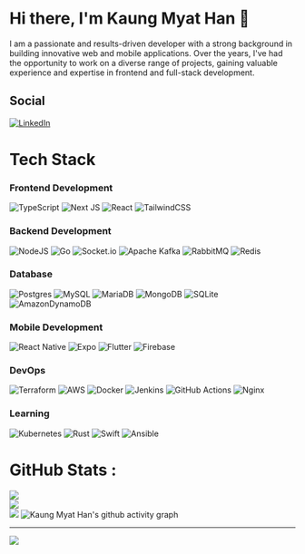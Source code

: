 # Hi there, I'm Kaung Myat Han 👋
I am a passionate and results-driven developer with a strong background in building innovative web and mobile applications. Over the years, I've had the opportunity to work on a diverse range of projects, gaining valuable experience and expertise in frontend and full-stack development.<br><be>

## Social
[![LinkedIn](https://img.shields.io/badge/LinkedIn-%230077B5.svg?logo=linkedin&logoColor=white)](https://www.linkedin.com/in/kaung-myat-han-78734017a/)

# Tech Stack

### Frontend Development
![TypeScript](https://img.shields.io/badge/typescript-%23007ACC.svg?style=for-the-badge&logo=typescript&logoColor=white) ![Next JS](https://img.shields.io/badge/Next-black?style=for-the-badge&logo=next.js&logoColor=white) ![React](https://img.shields.io/badge/react-%2320232a.svg?style=for-the-badge&logo=react&logoColor=%2361DAFB) ![TailwindCSS](https://img.shields.io/badge/tailwindcss-%2338B2AC.svg?style=for-the-badge&logo=tailwind-css&logoColor=white)
### Backend Development
![NodeJS](https://img.shields.io/badge/node.js-6DA55F?style=for-the-badge&logo=node.js&logoColor=white) ![Go](https://img.shields.io/badge/go-%2300ADD8.svg?style=for-the-badge&logo=go&logoColor=white) ![Socket.io](https://img.shields.io/badge/Socket.io-black?style=for-the-badge&logo=socket.io&badgeColor=010101) ![Apache Kafka](https://img.shields.io/badge/Apache%20Kafka-000?style=for-the-badge&logo=apachekafka) ![RabbitMQ](https://img.shields.io/badge/Rabbitmq-FF6600?style=for-the-badge&logo=rabbitmq&logoColor=white)
![Redis](https://img.shields.io/badge/redis-%23DD0031.svg?style=for-the-badge&logo=redis&logoColor=white) 
<!---
![Express.js](https://img.shields.io/badge/express.js-%23404d59.svg?style=for-the-badge&logo=express&logoColor=%2361DAFB) ![NestJS](https://img.shields.io/badge/nestjs-%23E0234E.svg?style=for-the-badge&logo=nestjs&logoColor=white)
--->

### Database
 ![Postgres](https://img.shields.io/badge/postgres-%23316192.svg?style=for-the-badge&logo=postgresql&logoColor=white) ![MySQL](https://img.shields.io/badge/mysql-%2300f.svg?style=for-the-badge&logo=mysql&logoColor=white) ![MariaDB](https://img.shields.io/badge/MariaDB-003545?style=for-the-badge&logo=mariadb&logoColor=white)
 ![MongoDB](https://img.shields.io/badge/MongoDB-%234ea94b.svg?style=for-the-badge&logo=mongodb&logoColor=white) ![SQLite](https://img.shields.io/badge/sqlite-%2307405e.svg?style=for-the-badge&logo=sqlite&logoColor=white) ![AmazonDynamoDB](https://img.shields.io/badge/Amazon%20DynamoDB-4053D6?style=for-the-badge&logo=Amazon%20DynamoDB&logoColor=white)
### Mobile Development
![React Native](https://img.shields.io/badge/react_native-%2320232a.svg?style=for-the-badge&logo=react&logoColor=%2361DAFB) ![Expo](https://img.shields.io/badge/expo-1C1E24?style=for-the-badge&logo=expo&logoColor=#D04A37) ![Flutter](https://img.shields.io/badge/Flutter-%2302569B.svg?style=for-the-badge&logo=Flutter&logoColor=white)
 ![Firebase](https://img.shields.io/badge/firebase-%23039BE5.svg?style=for-the-badge&logo=firebase)
### DevOps
![Terraform](https://img.shields.io/badge/terraform-%235835CC.svg?style=for-the-badge&logo=terraform&logoColor=white) ![AWS](https://img.shields.io/badge/AWS-%23FF9900.svg?style=for-the-badge&logo=amazon-aws&logoColor=white) ![Docker](https://img.shields.io/badge/docker-%230db7ed.svg?style=for-the-badge&logo=docker&logoColor=white) ![Jenkins](https://img.shields.io/badge/jenkins-%232C5263.svg?style=for-the-badge&logo=jenkins&logoColor=white) ![GitHub Actions](https://img.shields.io/badge/github%20actions-%232671E5.svg?style=for-the-badge&logo=githubactions&logoColor=white)
 ![Nginx](https://img.shields.io/badge/nginx-%23009639.svg?style=for-the-badge&logo=nginx&logoColor=white)
### Learning
![Kubernetes](https://img.shields.io/badge/kubernetes-%23326ce5.svg?style=for-the-badge&logo=kubernetes&logoColor=white) 
![Rust](https://img.shields.io/badge/rust-d84f04?style=for-the-badge&logo=rust&logoColor=white) 
![Swift](https://img.shields.io/badge/swift-F54A2A?style=for-the-badge&logo=swift&logoColor=white)
![Ansible](https://img.shields.io/badge/ansible-000000?style=for-the-badge&logo=ansible&logoColor=white)

# GitHub Stats :
![](https://github-readme-stats.vercel.app/api?username=kaungmyathan22&theme=darcula&hide_border=false&include_all_commits=false&count_private=false)<br/>
![](https://github-readme-streak-stats.herokuapp.com/?user=kaungmyathan22&theme=darcula&hide_border=true)<br/>
![](https://github-readme-stats.vercel.app/api/top-langs/?username=kaungmyathan22&theme=darcula&hide_border=true&include_all_commits=true&count_private=false&layout=compact)
![Kaung Myat Han's github activity graph](https://github-readme-activity-graph.vercel.app/graph?username=kaungmyathan22&theme=github-compact)

---
[![](https://visitcount.itsvg.in/api?id=kaungmyathan22&icon=0&color=0)](https://visitcount.itsvg.in)
